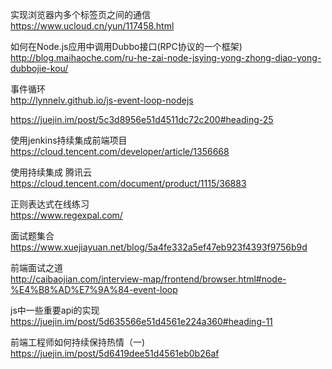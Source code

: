 实现浏览器内多个标签页之间的通信  
<https://www.ucloud.cn/yun/117458.html>

如何在Node.js应用中调用Dubbo接口(RPC协议的一个框架)    
<http://blog.maihaoche.com/ru-he-zai-node-jsying-yong-zhong-diao-yong-dubbojie-kou/>

事件循环  
<http://lynnelv.github.io/js-event-loop-nodejs>

<https://juejin.im/post/5c3d8956e51d4511dc72c200#heading-25>

使用jenkins持续集成前端项目   
<https://cloud.tencent.com/developer/article/1356668>

使用持续集成 腾讯云   
<https://cloud.tencent.com/document/product/1115/36883>   

正则表达式在线练习  
<https://www.regexpal.com/>  

面试题集合   
<https://www.xuejiayuan.net/blog/5a4fe332a5ef47eb923f4393f9756b9d>   

前端面试之道  
<http://caibaojian.com/interview-map/frontend/browser.html#node-%E4%B8%AD%E7%9A%84-event-loop>  

js中一些重要api的实现  
<https://juejin.im/post/5d635566e51d4561e224a360#heading-11>   

前端工程师如何持续保持热情（一)    
<https://juejin.im/post/5d6419dee51d4561eb0b26af>  


